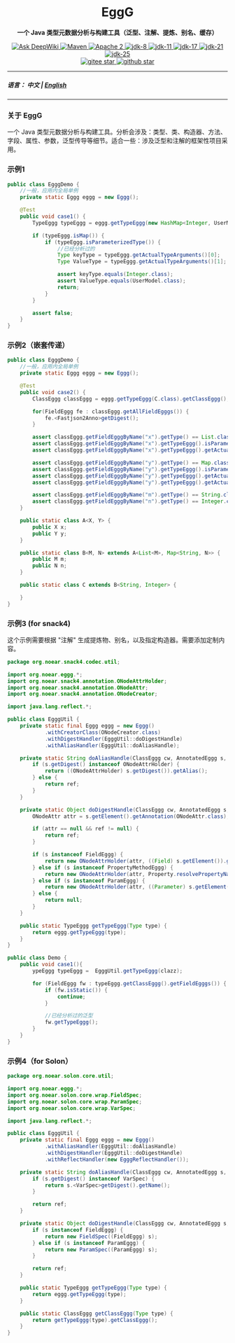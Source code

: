 <h1 align="center" style="text-align:center;">
  EggG
</h1>
<p align="center">
	<strong>一个 Java 类型元数据分析与构建工具（泛型、注解、提炼、别名、缓存）</strong>
</p>
<p align="center">
    <a target="_blank" href="https://deepwiki.com/noear/eggg">
        <img src="https://deepwiki.com/badge.svg" alt="Ask DeepWiki" />
    </a>
    <a target="_blank" href="https://central.sonatype.com/artifact/org.noear/eggg">
        <img src="https://img.shields.io/maven-central/v/org.noear/eggg.svg?label=Maven%20Central" alt="Maven" />
    </a>
    <a target="_blank" href="https://www.apache.org/licenses/LICENSE-2.0.txt">
		<img src="https://img.shields.io/:license-Apache2-blue.svg" alt="Apache 2" />
	</a>
    <a target="_blank" href="https://www.oracle.com/java/technologies/javase/javase-jdk8-downloads.html">
		<img src="https://img.shields.io/badge/JDK-8-green.svg" alt="jdk-8" />
	</a>
    <a target="_blank" href="https://www.oracle.com/java/technologies/javase/jdk11-archive-downloads.html">
		<img src="https://img.shields.io/badge/JDK-11-green.svg" alt="jdk-11" />
	</a>
    <a target="_blank" href="https://www.oracle.com/java/technologies/javase/jdk17-archive-downloads.html">
		<img src="https://img.shields.io/badge/JDK-17-green.svg" alt="jdk-17" />
	</a>
    <a target="_blank" href="https://www.oracle.com/java/technologies/javase/jdk21-archive-downloads.html">
		<img src="https://img.shields.io/badge/JDK-21-green.svg" alt="jdk-21" />
	</a>
    <a target="_blank" href="https://www.oracle.com/java/technologies/downloads/">
		<img src="https://img.shields.io/badge/JDK-25-green.svg" alt="jdk-25" />
	</a>
    <br />
    <a target="_blank" href='https://gitee.com/noear/eggg/stargazers'>
        <img src='https://gitee.com/noear/eggg/badge/star.svg' alt='gitee star'/>
    </a>
    <a target="_blank" href='https://github.com/noear/eggg/stargazers'>
        <img src="https://img.shields.io/github/stars/noear/eggg.svg?style=flat&logo=github" alt="github star"/>
    </a>
</p>

<hr />

##### 语言： 中文 | [English](README.md)

<hr />


### 关于 EggG

一个 Java 类型元数据分析与构建工具。分析会涉及：类型、类、构造器、方法、字段、属性、参数，泛型传导等细节。适合一些：涉及泛型和注解的框架性项目采用。

### 示例1

```java
public class EgggDemo {
    //一般，应用内全局单例
    private static Eggg eggg = new Eggg();

    @Test
    public void case1() {
        TypeEggg typeEggg = eggg.getTypeEggg(new HashMap<Integer, UserModel>() {}.getClass());

        if (typeEggg.isMap()) {
            if (typeEggg.isParameterizedType()) {
                //已经分析过的
                Type keyType = typeEggg.getActualTypeArguments()[0];
                Type ValueType = typeEggg.getActualTypeArguments()[1];

                assert keyType.equals(Integer.class);
                assert ValueType.equals(UserModel.class);
                return;
            }
        }

        assert false;
    }
}
```


### 示例2（嵌套传递）

```java
public class EgggDemo {
    //一般，应用内全局单例
    private static Eggg eggg = new Eggg();

    @Test
    public void case2() {
        ClassEggg classEggg = eggg.getTypeEggg(C.class).getClassEggg();

        for(FieldEggg fe : classEggg.getAllFieldEgggs()) {
            fe.<Fastjson2Anno>getDigest();
        }

        assert classEggg.getFieldEgggByName("x").getType() == List.class;
        assert classEggg.getFieldEgggByName("x").getTypeEggg().isParameterizedType();
        assert classEggg.getFieldEgggByName("x").getTypeEggg().getActualTypeArguments()[0] == String.class;

        assert classEggg.getFieldEgggByName("y").getType() == Map.class;
        assert classEggg.getFieldEgggByName("y").getTypeEggg().isParameterizedType();
        assert classEggg.getFieldEgggByName("y").getTypeEggg().getActualTypeArguments()[0] == String.class;
        assert classEggg.getFieldEgggByName("y").getTypeEggg().getActualTypeArguments()[1] == Integer.class;

        assert classEggg.getFieldEgggByName("m").getType() == String.class;
        assert classEggg.getFieldEgggByName("n").getType() == Integer.class;
    }

    public static class A<X, Y> {
        public X x;
        public Y y;
    }

    public static class B<M, N> extends A<List<M>, Map<String, N>> {
        public M m;
        public N n;
    }

    public static class C extends B<String, Integer> {

    }
}
```

### 示例3 (for snack4)

这个示例需要根据 "注解" 生成提炼物、别名，以及指定构造器。需要添加定制内容。

```java
package org.noear.snack4.codec.util;

import org.noear.eggg.*;
import org.noear.snack4.annotation.ONodeAttrHolder;
import org.noear.snack4.annotation.ONodeAttr;
import org.noear.snack4.annotation.ONodeCreator;

import java.lang.reflect.*;

public class EgggUtil {
    private static final Eggg eggg = new Eggg()
            .withCreatorClass(ONodeCreator.class)
            .withDigestHandler(EgggUtil::doDigestHandle)
            .withAliasHandler(EgggUtil::doAliasHandle);

    private static String doAliasHandle(ClassEggg cw, AnnotatedEggg s, String ref) {
        if (s.getDigest() instanceof ONodeAttrHolder) {
            return ((ONodeAttrHolder) s.getDigest()).getAlias();
        } else {
            return ref;
        }
    }

    private static Object doDigestHandle(ClassEggg cw, AnnotatedEggg s, Object ref) {
        ONodeAttr attr = s.getElement().getAnnotation(ONodeAttr.class);

        if (attr == null && ref != null) {
            return ref;
        }

        if (s instanceof FieldEggg) {
            return new ONodeAttrHolder(attr, ((Field) s.getElement()).getName());
        } else if (s instanceof PropertyMethodEggg) {
            return new ONodeAttrHolder(attr, Property.resolvePropertyName(((Method) s.getElement()).getName()));
        } else if (s instanceof ParamEggg) {
            return new ONodeAttrHolder(attr, ((Parameter) s.getElement()).getName());
        } else {
            return null;
        }
    }

    public static TypeEggg getTypeEggg(Type type) {
        return eggg.getTypeEggg(type);
    }
}
```


```java
public class Demo {
    public void case1(){
        ypeEggg typeEggg =  EgggUtil.getTypeEggg(clazz);

        for (FieldEggg fw : typeEggg.getClassEggg().getFieldEgggs()) {
            if (fw.isStatic()) {
                continue;
            }

            //已经分析过的泛型
            fw.getTypeEggg();
        }
    }
}
```


### 示例4（for Solon） 

```java
package org.noear.solon.core.util;

import org.noear.eggg.*;
import org.noear.solon.core.wrap.FieldSpec;
import org.noear.solon.core.wrap.ParamSpec;
import org.noear.solon.core.wrap.VarSpec;

import java.lang.reflect.*;

public class EgggUtil {
    private static final Eggg eggg = new Eggg()
            .withAliasHandler(EgggUtil::doAliasHandle)
            .withDigestHandler(EgggUtil::doDigestHandle)
            .withReflectHandler(new EgggReflectHandler());

    private static String doAliasHandle(ClassEggg cw, AnnotatedEggg s, String ref) {
        if (s.getDigest() instanceof VarSpec) {
            return s.<VarSpec>getDigest().getName();
        }

        return ref;
    }

    private static Object doDigestHandle(ClassEggg cw, AnnotatedEggg s, Object ref) {
        if (s instanceof FieldEggg) {
            return new FieldSpec((FieldEggg) s);
        } else if (s instanceof ParamEggg) {
            return new ParamSpec((ParamEggg) s);
        }

        return ref;
    }

    public static TypeEggg getTypeEggg(Type type) {
        return eggg.getTypeEggg(type);
    }

    public static ClassEggg getClassEggg(Type type) {
        return getTypeEggg(type).getClassEggg();
    }
}
```